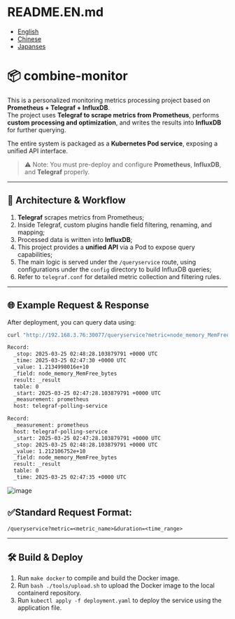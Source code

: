 # README.EN.md
- [English](README.EN.md)
- [Chinese](README.md)
- [Japanses](README.JP.md)

# 📦 combine-monitor

This is a personalized monitoring metrics processing project based on **Prometheus + Telegraf + InfluxDB**.  
The project uses **Telegraf to scrape metrics from Prometheus**, performs **custom processing and optimization**, and writes the results into **InfluxDB** for further querying.

The entire system is packaged as a **Kubernetes Pod service**, exposing a unified API interface.  
> ⚠️ Note: You must pre-deploy and configure **Prometheus**, **InfluxDB**, and **Telegraf** properly.

---

## 🧩 Architecture & Workflow

1. **Telegraf** scrapes metrics from Prometheus;
2. Inside Telegraf, custom plugins handle field filtering, renaming, and mapping;
3. Processed data is written into **InfluxDB**;
4. This project provides a **unified API** via a Pod to expose query capabilities;
5. The main logic is served under the `/queryservice` route, using configurations under the `config` directory to build InfluxDB queries;
6. Refer to `telegraf.conf` for detailed metric collection and filtering rules.

---

## 🌐 Example Request & Response

After deployment, you can query data using:

```bash
curl "http://192.168.3.76:30077/queryservice?metric=node_memory_MemFree_bytes&duration=1m"

Record:
  _stop: 2025-03-25 02:48:28.103879791 +0000 UTC
  _time: 2025-03-25 02:47:30 +0000 UTC
  _value: 1.2134998016e+10
  _field: node_memory_MemFree_bytes
  result: _result
  table: 0
  _start: 2025-03-25 02:47:28.103879791 +0000 UTC
  _measurement: prometheus
  host: telegraf-polling-service

Record:
  _measurement: prometheus
  host: telegraf-polling-service
  _start: 2025-03-25 02:47:28.103879791 +0000 UTC
  _stop: 2025-03-25 02:48:28.103879791 +0000 UTC
  _value: 1.212106752e+10
  _field: node_memory_MemFree_bytes
  result: _result
  table: 0
  _time: 2025-03-25 02:47:35 +0000 UTC
```
![image](https://github.com/user-attachments/assets/0221566f-9c6c-440c-b107-611817653acc)

## ✅**Standard Request Format:**
`/queryservice?metric=<metric_name>&duration=<time_range>`

---
## 🛠️ Build & Deploy
1. Run `make docker` to compile and build the Docker image.
2. Run `bash ./tools/upload.sh` to upload the Docker image to the local containerd repository.
3. Run `kubectl apply -f deployment.yaml` to deploy the service using the application file.


